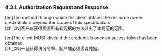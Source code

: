 ### 4.3.1. Authorization Request and Response  

[en]The method through which the client obtains the resource owner credentials is beyond the scope of this specification.  
[zh_CN]客户端获得资源所有者凭据的方法超出了本规范的范围。  
  

[en]The client MUST discard the credentials once an access token has been obtained.  
[zh_CN]一旦获得访问令牌，客户端必须丢弃凭据。  
  




